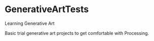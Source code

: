 # GenerativeArtTests
Learning Generative Art

Basic trial generative art projects to get comfortable with Processing.
